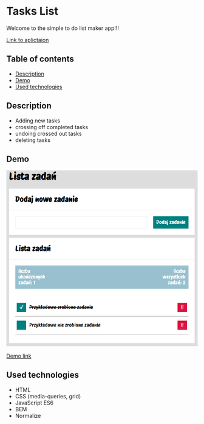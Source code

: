 # Tasks List
Welcome to the simple to do list maker app!!!

[Link to aplictaion](https://jargod99.github.io/Tasks-list/)

## Table of contents
- [Description](#description)
- [Demo](#demo)
- [Used technologies](#used-technologies)

## Description
- Adding new tasks
- crossing off completed tasks
- undoing crossed out tasks
- deleting tasks

## Demo

 ![Task list](img/tasks.PNG)
 
 [Demo link](https://jargod99.github.io/Tasks-list/)

 ## Used technologies
 - HTML
 - CSS (media-queries, grid)
 - JavaScript ES6
 - BEM
 - Normalize

